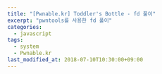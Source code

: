 ```yaml
---
title: "[Pwnable.kr] Toddler's Bottle - fd 풀이"
excerpt: "pwntools를 사용한 fd 풀이"
categories:
  - javascript
tags:
  - system
  - Pwnable.kr
last_modified_at: 2018-07-10T10:30:00+09:00
---
```

